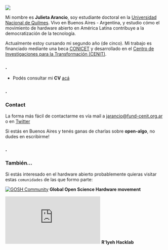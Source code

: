 ![](https://s18.postimg.org/8cbhziirt/jiji.jpg)

Mi nombre es **Julieta Arancio**, soy estudiante doctoral en la [Universidad Nacional de Quilmes](https://unq.edu.ar). Vivo en Buenos Aires - Argentina, y estudio cómo el movimiento de hardware abierto en América Latina contribuye a la democratización de la tecnología.

Actualmente estoy cursando mi segundo año (de cinco). Mi trabajo es financiado mediante una beca [CONICET](http://www.conicet.gov.ar) y desarrollado en el [Centro de Investigaciones para la Transformación (CENIT)](http://www.fund-cenit.org.ar). 

### .
- Podés consultar mi **CV** [acá](cv.md)

### .

### Contact

La forma más fácil de contactarme es vía mail a [jarancio@fund-cenit.org.ar](mailto:jarancio@fund-cenit.org.ar) o en [Twitter](https://www.twitter.com/cassandreces)

Si estás en Buenos Aires y tenés ganas de charlas sobre **open-algo**, no dudes en escribirme! 

### .

### También...

Si estás interesado en el hardware abierto probablemente quieras visitar estas `comunidades` de las que formo parte: 

[![GOSH Community](https://s18.postimg.org/tlz4ae1nd/gosh.jpg)](https://openhardware.science)   **Global Open Science Hardware movement**

[![R'lyeh HackLab](https://wiki.rlab.be/lib/exe/fetch.php?media=logo.png)](https://rlab.be)   **R'lyeh Hacklab**
